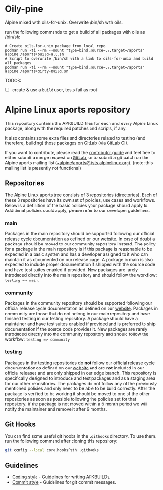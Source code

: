 # Oily-pine

Alpine mixed with oils-for-unix.
Overwrite /bin/sh with oils.

run the following commands to get a build of all packages with oils as /bin/sh:

```
# Create oils-for-unix package from local repo
podman run -ti --rm --mount "type=bind,source=./,target=/aports" alpine /aports/build-all.sh
# Script to overwrite /bin/sh with a link to oils-for-unix and build all packages
podman run -ti --rm --mount "type=bind,source=./,target=/aports" alpine /aports/dirty-build.sh
```

TODOS:
- [ ] create & use a `build` user, tests fail as root

# Alpine Linux aports repository

This repository contains the APKBUILD files for each and every
Alpine Linux package, along with the required patches and scripts,
if any.

It also contains some extra files and directories related to testing
(and therefore, building) those packages on GitLab (via GitLab CI).

If you want to contribute, please read the
[contributor guide](https://wiki.alpinelinux.org/wiki/Alpine_Linux:Contribute)
and feel free to either submit a merge request on
[GitLab](https://gitlab.alpinelinux.org/alpine/aports),
or to submit a git patch on the Alpine aports mailing list
([~alpine/aports@lists.alpinelinux.org](mailto:~alpine/aports@lists.alpinelinux.org)). (note: this mailing list is presently not functional)

## Repositories

The Alpine Linux aports tree consists of 3 repositories (directories). Each of
these 3 repositories have its own set of policies, use cases and workflows.
Below is a definition of the basic policies your package should apply to.
Additional policies could apply, please refer to our developer guidelines.

### main

Packages in the main repository should be supported following our official
release cycle documentation as defined on our
[website](https://alpinelinux.org/releases/). In case of doubt a package should
be moved to our community repository instead. The policy for a package in the
main repository is if this package is reasonable to be expected in a basic
system and has a developer assigned to it who can maintain it as documented on
our release page. A package in main is also expected to include proper
documentation if shipped with the source code and have test suites enabled if
provided. New packages are rarely introduced directly into the main repository
and should follow the workflow: `testing => main`.

### community

Packages in the community repository should be supported following our official
release cycle documentation as defined on our
[website](https://alpinelinux.org/releases/). Packages in community are those
that do not belong in our main repository and have finished testing in our
testing repository. A package should have a maintainer and have test suites
enabled if provided and is preferred to ship documentation if the source code
provides it. New packages are rarely introduced directly into the community
repository and should follow the workflow: `testing => community`

### testing

Packages in the testing repositories do **not** follow our official release
cycle documentation as defined on our
[website](https://alpinelinux.org/releases/) and are **not** included in our
official releases and are only shipped in our edge branch. This repository is
specifically designed to introduce and test packages and as a staging area for
our other repositories. The packages do not follow any of the previously
mentioned policies and only need to be able to be build correctly. After the
package is verified to be working it should be moved to one of the other
repositories as soon as possible following the policies set for that repository.
If the package is not moved within a 6 month period we will notify the
maintainer and remove it after 9 months.

## Git Hooks

You can find some useful git hooks in the `.githooks` directory.
To use them, run the following command after cloning this repository:

```sh
git config --local core.hooksPath .githooks
```

## Guidelines

- [Coding style](CODINGSTYLE.md) - Guidelines for writing APKBUILDs.
- [Commit style](COMMITSTYLE.md) - Guidelines for git commit messages.
